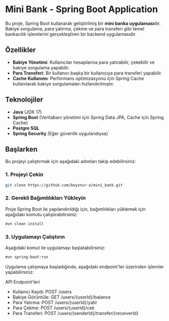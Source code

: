 # Mini Bank - Spring Boot Application

Bu proje, Spring Boot kullanarak geliştirilmiş bir **mini banka uygulaması**dır. Bakiye sorgulama, para yatırma, çekme ve para transferi gibi temel bankacılık işlemlerini gerçekleştiren bir backend uygulamasıdır.

## Özellikler

- **Bakiye Yönetimi**: Kullanıcılar hesaplarına para yatırabilir, çekebilir ve bakiye sorgulama yapabilir.
- **Para Transferi**: Bir kullanıcı başka bir kullanıcıya para transferi yapabilir.
- **Cache Kullanımı**: Performans optimizasyonu için Spring Cache kullanılarak bakiye sorgulamaları hızlandırılmıştır.

## Teknolojiler

- **Java** (JDK 17)
- **Spring Boot** (Veritabanı yönetimi için Spring Data JPA, Cache için Spring Cache)
- **Postgre SQL**
- **Spring Security** (Eğer güvenlik uygulandıysa)

## Başlarken

Bu projeyi çalıştırmak için aşağıdaki adımları takip edebilirsiniz:

### 1. Projeyi Çekin

```bash
git clone https://github.com/beyznur-e/mini_bank.git
```
### 2. Gerekli Bağımlılıkları Yükleyin
Proje Spring Boot ile yapılandırıldığı için, bağımlılıkları yüklemek için aşağıdaki komutu çalıştırabilirsiniz:
```bash
mvn clean install
```
### 3. Uygulamayı Çalıştırın
Aşağıdaki komut ile uygulamayı başlatabilirsiniz:
```bash
mvn spring-boot:run
```

Uygulama çalışmaya başladığında, aşağıdaki endpoint'ler üzerinden işlemler yapabilirsiniz:

API Endpoint'leri
- Kullanıcı Kaydı: POST /users
- Bakiye Görüntüle: GET /users/{userId}/balance
- Para Yatırma: POST /users/{userId}/yatir
- Para Çekme: POST /users/{userId}/cek
- Para Transferi: POST /users/{senderId}/transfer/{receiverId}
